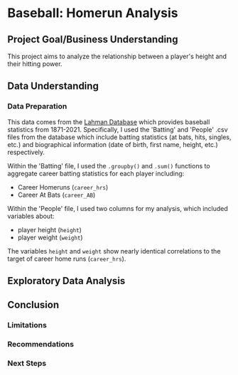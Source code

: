 # Baseball: Homerun Analysis

## Project Goal/Business Understanding
This project aims to analyze the relationship between a player's height and their hitting power.

## Data Understanding  

### Data Preparation
This data comes from the [Lahman Database](http://seanlahman.com/download-baseball-database/) which provides baseball statistics from 1871-2021. Specifically, I used the 'Batting' and 'People' .csv files from the database which include batting statistics (at bats, hits, singles, etc.) and biographical information (date of birth, first name, height, etc.) respectively. 

Within the 'Batting' file, I used the `.groupby()` and `.sum()` functions to aggregate career batting statistics for each player including:
* Career Homeruns (`career_hrs`)
* Career At Bats (`career_AB`)

Within the 'People' file, I used two columns for my analysis, which included variables about:
* player height (`height`)
* player weight (`weight`)

The variables `height` and `weight` show nearly identical correlations to the target of career home runs (`career_hrs`). 

## Exploratory Data Analysis

## Conclusion

### Limitations

### Recommendations

### Next Steps

